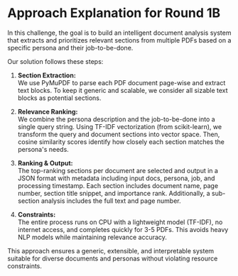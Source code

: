 # Approach Explanation for Round 1B

In this challenge, the goal is to build an intelligent document analysis system that extracts and prioritizes relevant sections from multiple PDFs based on a specific persona and their job-to-be-done.

Our solution follows these steps:

1. **Section Extraction:**  
   We use PyMuPDF to parse each PDF document page-wise and extract text blocks. To keep it generic and scalable, we consider all sizable text blocks as potential sections.

2. **Relevance Ranking:**  
   We combine the persona description and the job-to-be-done into a single query string. Using TF-IDF vectorization (from scikit-learn), we transform the query and document sections into vector space. Then, cosine similarity scores identify how closely each section matches the persona's needs.

3. **Ranking & Output:**  
   The top-ranking sections per document are selected and output in a JSON format with metadata including input docs, persona, job, and processing timestamp. Each section includes document name, page number, section title snippet, and importance rank. Additionally, a sub-section analysis includes the full text and page number.

4. **Constraints:**  
   The entire process runs on CPU with a lightweight model (TF-IDF), no internet access, and completes quickly for 3-5 PDFs. This avoids heavy NLP models while maintaining relevance accuracy.

This approach ensures a generic, extensible, and interpretable system suitable for diverse documents and personas without violating resource constraints.
